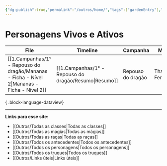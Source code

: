 ```yaml
---
{"dg-publish":true,"permalink":"/outros/home/","tags":["gardenEntry"],"created":"2024-07-23T08:29:11.000-03:00"}
---
```



# Personagens Vivos e Ativos
| File                                                                                           | Timeline                                                 | Campanha          | Mestre          | Inicio      |
| ---------------------------------------------------------------------------------------------- | -------------------------------------------------------- | ----------------- | --------------- | ----------- |
| [[1.Campanhas/1° - Repouso do dragão/Mananas - Ficha - Nível 2\|Mananas - Ficha - Nível 2]] | [[1.Campanhas/1° - Repouso do dragão/Resumo\|Resumo]] | Repouso do dragão | Thais Fernandes | 13/Jul/2024 |

{ .block-language-dataview}

___
**Links para esse site:**
- [[Outros/Todas as classes\|Todas as classes]]
- [[Outros/Todas as mágias\|Todas as mágias]]
- [[Outros/Todas as raças\|Todas as raças]]
- [[Outros/Todos os antecedentes\|Todos os antecedentes]]
- [[Outros/Todos os personagens\|Todos os personagens]]
- [[Outros/Todos os truques\|Todos os truques]]
- [[Outros/Links úteis\|Links úteis]]

